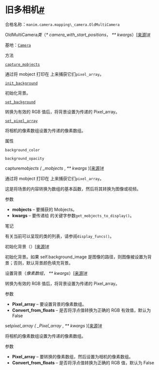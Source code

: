 # 旧多相机[#](#oldmulticamera "此标题的固定链接")

合格名称：`manim.camera.mapping\_camera.OldMultiCamera`

OldMultiCamera*类*（_\* camera_with_start_positions_， _\*\* kwargs_）[\[来源\]](../_modules/manim/camera/mapping_camera.html#OldMultiCamera)[#](#manim.camera.mapping_camera.OldMultiCamera "此定义的固定链接")

基地：[`Camera`](manim.camera.camera.Camera.html#manim.camera.camera.Camera "manim.camera.camera.Camera")

方法

[`capture_mobjects`](#manim.camera.mapping_camera.OldMultiCamera.capture_mobjects "manim.camera.mapping_camera.OldMultiCamera.capture_mobjects")

通过将 mobject 打印在 上来捕获它们`pixel_array`。

[`init_background`](#manim.camera.mapping_camera.OldMultiCamera.init_background "manim.camera.mapping_camera.OldMultiCamera.init_background")

初始化背景。

[`set_background`](#manim.camera.mapping_camera.OldMultiCamera.set_background "manim.camera.mapping_camera.OldMultiCamera.set_background")

转换为有效的 RGB 值后，将背景设置为传递的 Pixel_array。

[`set_pixel_array`](#manim.camera.mapping_camera.OldMultiCamera.set_pixel_array "manim.camera.mapping_camera.OldMultiCamera.set_pixel_array")

将相机的像素数组设置为传递的像素数组。

属性

`background_color`

`background_opacity`

capture*mobjects ( \_mobjects* , _\*\* kwargs_ )[\[来源\]](../_modules/manim/camera/mapping_camera.html#OldMultiCamera.capture_mobjects)[#](#manim.camera.mapping_camera.OldMultiCamera.capture_mobjects "此定义的固定链接")

通过将 mobject 打印在 上来捕获它们`pixel_array`。

这是将场景的内容转换为数组的基本函数，然后将其转换为图像或视频。

参数

- **mobjects** – 要捕获的 Mobjects。
- **kwargs** – 要传递给 的关键字参数`get_mobjects_to_display()`。

笔记

有关当前可以呈现的类的列表，请参阅`display_funcs()`。

初始化背景（）[\[来源\]](../_modules/manim/camera/mapping_camera.html#OldMultiCamera.init_background)[#](#manim.camera.mapping_camera.OldMultiCamera.init_background "此定义的固定链接")

初始化背景。如果 self.background_image 是图像的路径，则图像被设置为背景；否则，默认背景颜色填充背景。

设置背景（_像素数组_， _\*\* kwargs_）[\[来源\]](../_modules/manim/camera/mapping_camera.html#OldMultiCamera.set_background)[#](#manim.camera.mapping_camera.OldMultiCamera.set_background "此定义的固定链接")

转换为有效的 RGB 值后，将背景设置为传递的 Pixel_array。

参数

- **Pixel_array** – 要设置背景的像素数组。
- **Convert_from_floats** – 是否将浮点值转换为正确的 RGB 有效值，默认为 False

set*pixel_array ( \_Pixel_array* , _\*\* kwargs_ )[\[来源\]](../_modules/manim/camera/mapping_camera.html#OldMultiCamera.set_pixel_array)[#](#manim.camera.mapping_camera.OldMultiCamera.set_pixel_array "此定义的固定链接")

将相机的像素数组设置为传递的像素数组。

参数

- **Pixel_array** – 要转换的像素数组，然后设置为相机的像素数组。
- **Convert_from_floats** – 是否将浮点值转换为正确的 RGB 值，默认为 False
